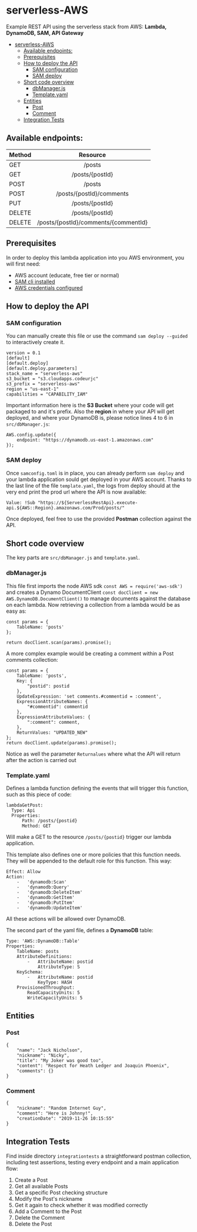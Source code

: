 # serverless-AWS
Example REST API using the serverless stack from AWS: **Lambda, DynamoDB, SAM, API Gateway**

- [serverless-AWS](#serverless-aws)
  - [Available endpoints:](#available-endpoints)
  - [Prerequisites](#prerequisites)
  - [How to deploy the API](#how-to-deploy-the-api)
    - [SAM configuration](#sam-configuration)
    - [SAM deploy](#sam-deploy)
  - [Short code overview](#short-code-overview)
    - [dbManager.js](#dbmanagerjs)
    - [Template.yaml](#templateyaml)
  - [Entities](#entities)
    - [Post](#post)
    - [Comment](#comment)
  - [Integration Tests](#integration-tests)

## Available endpoints:
| Method | Resource                             |
| ------ |:------------------------------------:|
| GET    | /posts                               |
| GET    | /posts/{postId}                      |
| POST   | /posts                               |
| POST   | /posts/{postId}/comments             |
| PUT    | /posts/{postId}                      |
| DELETE | /posts/{postId}                      |
| DELETE | /posts/{postId}/comments/{commentId} |

## Prerequisites
In order to deploy this lambda application into you AWS environment, you will first need:
- AWS account (educate, free tier or normal)
- [SAM cli installed](https://docs.aws.amazon.com/serverless-application-model/latest/developerguide/serverless-sam-cli-install.html)
- [AWS credentials configured](https://docs.aws.amazon.com/sdk-for-java/v1/developer-guide/setup-credentials.html)

## How to deploy the API
### SAM configuration
You can manually create this file or use the command `sam deploy --guided` to interactively create it.

```
version = 0.1
[default]
[default.deploy]
[default.deploy.parameters]
stack_name = "serverless-aws"
s3_bucket = "s3.cloudapps.codeurjc"
s3_prefix = "serverless-aws"
region = "us-east-1"
capabilities = "CAPABILITY_IAM"
```

Important information here is the **S3 Bucket** where your code will get packaged to and it's prefix. Also the **region** in where your API will get deployed, and where your DynamoDB is, please notice lines 4 to 6 in `src/dbManager.js`:

```
AWS.config.update({
    endpoint: "https://dynamodb.us-east-1.amazonaws.com"
});
```
### SAM deploy
Once `samconfig.toml` is in place, you can already perform `sam deploy` and your lambda application sould get deployed in your AWS account. Thanks to the last line of the file `template.yaml`, the logs from deploy should at the very end print the prod url where the API is now available:

```
Value: !Sub "https://${ServerlessRestApi}.execute-api.${AWS::Region}.amazonaws.com/Prod/posts/"
```

Once deployed, feel free to use the provided **Postman** collection against the API.

## Short code overview
The key parts are `src/dbManager.js` and `template.yaml`.
### dbManager.js
This file first imports the node AWS sdk `const AWS = require('aws-sdk')` and creates a Dynamo DocumentClient `const docClient = new AWS.DynamoDB.DocumentClient()` to manage documents against the database on each lambda. Now retrieving a collection from a lambda would be as easy as:

```
const params = {
    TableName: 'posts'
};

return docClient.scan(params).promise();
```

A more complex example would be creating a comment within a Post comments collection: 
```
const params = {
    TableName: 'posts',
    Key: {
        "postid": postid
    },
    UpdateExpression: 'set comments.#commentid = :comment',
    ExpressionAttributeNames: {
        "#commentid": commentid
    },
    ExpressionAttributeValues: {
        ":comment": comment,
    },
    ReturnValues: "UPDATED_NEW"
};
return docClient.update(params).promise();
```

Notice as well the parameter `Returnalues` where what the API will return after the action is carried out

### Template.yaml
Defines a lambda function defining the events that will trigger this function, such as this piece of code:
```
lambdaGetPost:
  Type: Api
  Properties:
      Path: /posts/{postid}
      Method: GET
```
Will make a GET to the resource `/posts/{postid}` trigger our lambda application.

This template also defines one or more policies that this function needs. They will be appended to the default role for this function. This way:
```
Effect: Allow
Action:
    -   'dynamodb:Scan'
    -   'dynamodb:Query'
    -   'dynamodb:DeleteItem'
    -   'dynamodb:GetItem'
    -   'dynamodb:PutItem'
    -   'dynamodb:UpdateItem'
```

All these actions will be allowed over DynamoDB.

The second part of the yaml file, defines a **DynamoDB** table:
```
Type: 'AWS::DynamoDB::Table'
Properties:
    TableName: posts
    AttributeDefinitions:
        -   AttributeName: postid
            AttributeType: S
    KeySchema:
        -   AttributeName: postid
            KeyType: HASH
    ProvisionedThroughput:
        ReadCapacityUnits: 5
        WriteCapacityUnits: 5
```

## Entities
### Post
```
{
	"name": "Jack Nicholson",
	"nickname": "Nicky",
	"title": "My Joker was good too",
	"content": "Respect for Heath Ledger and Joaquin Phoenix",
	"comments": {}
}
```

### Comment
```
{
	"nickname": "Random Internet Guy",
	"comment": "Here is Johnny!",
	"creationDate": "2019-11-26 10:15:55"
}
```

## Integration Tests
Find inside directory `integrationtests` a straightforward postman collection, including test assertions, testing every endpoint and a main application flow:
1. Create a Post
2. Get all available Posts
3. Get a specific Post checking structure
4. Modify the Post's nickname
5. Get it again to check whether it was modified correctly
6. Add a Comment to the Post
7. Delete the Comment
8. Delete the Post